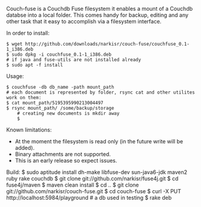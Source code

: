 Couch-fuse is a Couchdb Fuse filesystem it enables a mount of a Couchdb databse into a local folder.
This comes handy for backup, editing and any other task that it easy to accomplish via a filesystem interface.

In order to install:

	$ wget http://github.com/downloads/narkisr/couch-fuse/couchfuse_0.1-1_i386.deb
	$ sudo dpkg -i couchfuse_0.1-1_i386.deb
	# if java and fuse-utils are not installed already
	$ sudo apt -f install

Usage:

	$ couchfuse -db db_name -path mount_path
	# each document is represented by folder, rsync cat and other utilites work on them:
	$ cat mount_path/5195395990213004497
	$ rsync mount_path/ /some/backup/storage
        # creating new documents is mkdir away
        $ 

Known limitations:

* At the moment the filesystem is read only (in the future write will be added).
* Binary attachments are not supported.
* This is an early release so expect issues.

Build: 
        $ sudo aptitude install dh-make libfuse-dev sun-java6-jdk maven2 ruby rake couchdb
        $ git clone git://github.com/narkisr/fuse4j.git
        $ cd fuse4j/maven
        $ maven clean install
        $ cd ..
        $ git clone git://github.com/narkisr/couch-fuse.git
        $ cd couch-fuse
        $ curl -X PUT http://localhost:5984/playground # a db used in testing
        $ rake deb
